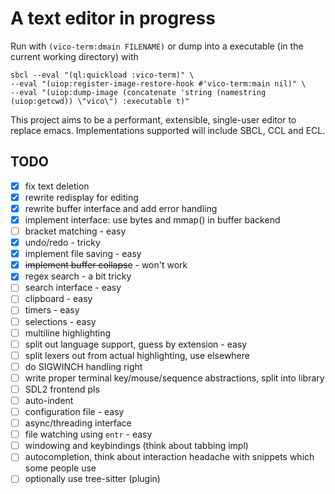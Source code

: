 # A text editor in progress
Run with `(vico-term:dmain FILENAME)`
or dump into a executable (in the current working directory) with
```
sbcl --eval "(ql:quickload :vico-term)" \
--eval "(uiop:register-image-restore-hook #'vico-term:main nil)" \
--eval "(uiop:dump-image (concatenate 'string (namestring (uiop:getcwd)) \"vico\") :executable t)"
```


This project aims to be a performant, extensible, single-user editor to replace emacs.
Implementations supported will include SBCL, CCL and ECL.

## TODO

- [x] fix text deletion
- [x] rewrite redisplay for editing
- [x] rewrite buffer interface and add error handling
- [x] implement interface: use bytes and mmap() in buffer backend
- [ ] bracket matching - easy
- [x] undo/redo - tricky
- [x] implement file saving - easy
- [x] ~~implement buffer collapse~~ - won't work
- [x] regex search - a bit tricky
- [ ] search interface - easy
- [ ] clipboard - easy
- [ ] timers - easy
- [ ] selections - easy
- [ ] multiline highlighting
- [ ] split out language support, guess by extension - easy
- [ ] split lexers out from actual highlighting, use elsewhere
- [ ] do SIGWINCH handling right
- [ ] write proper terminal key/mouse/sequence abstractions, split into library
- [ ] SDL2 frontend pls
- [ ] auto-indent
- [ ] configuration file - easy
- [ ] async/threading interface
- [ ] file watching using `entr` - easy
- [ ] windowing and keybindings (think about tabbing impl)
- [ ] autocompletion, think about interaction headache with snippets which some people use
- [ ] optionally use tree-sitter (plugin)
